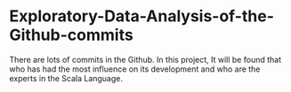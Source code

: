 # Exploratory-Data-Analysis-of-the-Github-commits
There are lots of commits in the Github. In this project, It will be found that who has had the most influence on its development and who are the experts in the Scala Language. 
